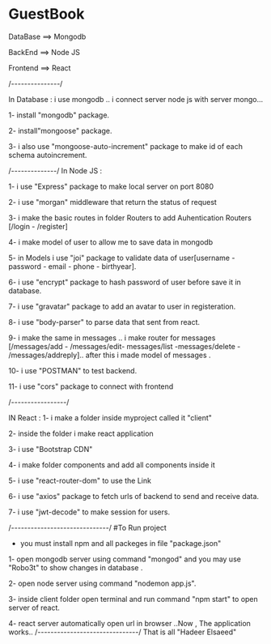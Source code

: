 # GuestBook

DataBase ==> Mongodb

BackEnd ==> Node JS 

Frontend ==> React 

/*---------------*/

In Database : 
i use mongodb .. i connect server node js with server mongo...

1- install "mongodb" package.

2- install"mongoose" package.

3- i also use "mongoose-auto-increment" package to make id of each schema autoincrement.

/*--------------*/
 In Node JS : 

1- i use "Express" package to make local server on port 8080 

2- i use "morgan" middleware that return the status of request 

3- i make the basic routes in folder Routers to add Auhentication Routers [/login - /register]

4- i make model of user to allow me to save data in mongodb 

5- in Models i use "joi" package to validate data of user[username - password - email - phone - birthyear].

6- i use "encrypt" package to hash password of user before save it in database. 

7- i use "gravatar" package to add an avatar to user in registeration.

8- i use "body-parser" to parse data that sent from react. 

9- i make the same in messages .. i make router for messages [/messages/add - /messages/edit- messages/list -messages/delete - /messages/addreply].. after this i made model of messages .

10- i use "POSTMAN" to test backend.

11- i use "cors" package to connect with frontend

/*-----------------*/

IN React :
1- i make a folder inside myproject called it "client"

2- inside the folder i make react application

3- i use "Bootstrap CDN"

4- i make folder components and add all components inside it 

5- i use "react-router-dom" to use the Link

6- i use "axios" package to fetch urls of backend to send and receive data.

7- i use "jwt-decode" to make session for users.


 /*------------------------------*/
 #To Run project
- you must install npm and all packeges in file "package.json"

1- open mongodb server using command "mongod" and you may use "Robo3t" to show changes in    database .

2- open node server using command "nodemon app.js".

3- inside client folder open terminal and run command "npm start" to open server of react.

4- react server automatically open url in browser ..Now , The application works.. 
/*-------------------------------*/
That is all "Hadeer Elsaeed" 
